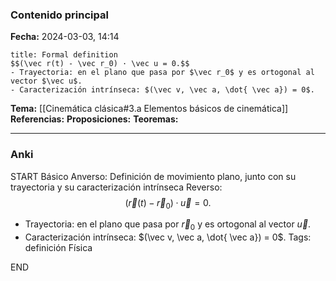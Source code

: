 ### Contenido principal

**Fecha:** 2024-03-03, 14:14

```ad-formal
title: Formal definition
$$(\vec r(t) - \vec r_0) · \vec u = 0.$$
- Trayectoria: en el plano que pasa por $\vec r_0$ y es ortogonal al vector $\vec u$.
- Caracterización intrínseca: $(\vec v, \vec a, \dot{ \vec a}) = 0$.
```

**Tema:** [[Cinemática clásica#3.a Elementos básicos de cinemática]]
**Referencias:**
**Proposiciones:**
**Teoremas:**

---
### Anki

START
Básico
Anverso: Definición de movimiento plano, junto con su trayectoria y su caracterización intrínseca
Reverso:
$$(\vec r(t) - \vec r_0) · \vec u = 0.$$
- Trayectoria: en el plano que pasa por $\vec r_0$ y es ortogonal al vector $\vec u$.
- Caracterización intrínseca: $(\vec v, \vec a, \dot{ \vec a}) = 0$.
Tags: definición Física
<!--ID: 1709662402725-->
END